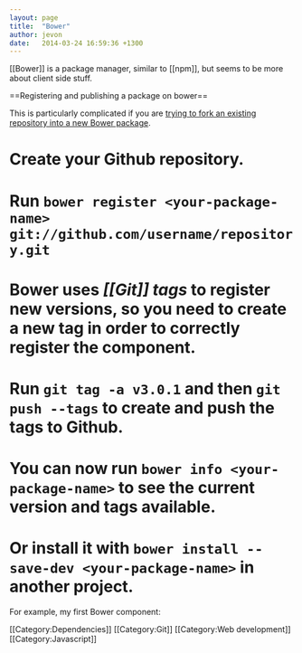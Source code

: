 ```yaml
---
layout: page
title:  "Bower"
author: jevon
date:   2014-03-24 16:59:36 +1300
---
```


[[Bower]] is a package manager, similar to [[npm]], but seems to be more about client side stuff.

==Registering and publishing a package on bower==

This is particularly complicated if you are <a href="https://github.com/bower/bower/issues/135">trying to fork an existing repository into a new Bower package</a>.

# Create your Github repository.
# Run `bower register <your-package-name> git://github.com/username/repository.git`
# Bower uses _[[Git]] tags_ to register new versions, so you need to create a new tag in order to correctly register the component.
# Run `git tag -a v3.0.1` and then `git push --tags` to create and push the tags to Github.
# You can now run `bower info <your-package-name>` to see the current version and tags available.
# Or install it with `bower install --save-dev <your-package-name>` in another project.

For example, my first Bower component: 

[[Category:Dependencies]]
[[Category:Git]]
[[Category:Web development]]
[[Category:Javascript]]